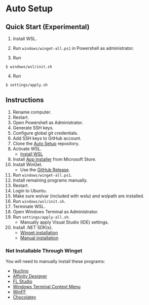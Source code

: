 # Auto Setup

## Quick Start (Experimental)

1. Install WSL.
2. Run `windows/winget-all.ps1` in Powershell as administrator.

3. Run

```
$ windows/wsl/init.sh
```

4. Run

```
$ settings/apply.sh
```

## Instructions
1. Rename computer.
2. Restart.
3. Open Powershell as Administrator.
4. Generate SSH keys.
5. Configure global git credentials.
6. Add SSH keys to GitHub account.
7. Clone the [Auto Setup](https://github.com/AndrewMJordan/auto-config) repository.
8. Activate WSL.
	- [Install WSL](https://docs.microsoft.com/en-us/windows/wsl/install-win10)
9. Install [App Installer](https://www.microsoft.com/en-us/p/app-installer/9nblggh4nns1?activetab=pivot:overviewtab) from Microsoft Store.
10. Install WinGet.
	- Use the [GitHub Release](https://github.com/microsoft/winget-cli/releases).
11. Run `windows/winget-all.ps1`.
12. Install remaining programs manually.
13. Restart.
14. Login to Ubuntu.
15. Make sure wslvar (included with wslu) and wslpath are installed.
16. Run `windows/wsl/init.sh`.
17. Terminate WSL.
18. Open Windows Terminal as Administrator.
19. Run `settings/apply-all.sh`.
    - Manually apply Visual Studio (IDE) settings.
20. Install .NET SDK(s).
    - [Winget installation](https://winget.run/pkg/Microsoft/dotnet)
    - [Manual installation](https://github.com/microsoft/winget-cli/releases)

### Not Installable Through Winget
You will need to manually install these programs:
- [Nuclino](https://www.nuclino.com/download)
- [Affinity Designer](https://store.serif.com/en-us/download/corporate/trial/)
- [FL Studio](https://www.image-line.com/fl-studio-download/)
- [Windows Terminal Context Menu](https://github.com/kerol2r20/Windows-terminal-context-menu)
- [WinFF](https://github.com/WinFF/winff)
- [Chocolatey](https://chocolatey.org/docs/installation)

